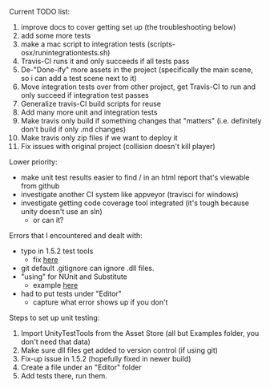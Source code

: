 
Current TODO list:

1. improve docs to cover getting set up (the troubleshooting below)
2. add some more tests
1. make a mac script to integration tests (scripts-osx/runintegrationtests.sh)
2. Travis-CI runs it and only succeeds if all tests pass
3. De-"Done-ify" more assets in the project (specifically the main scene, so i can add a test scene next to it)
4. Move integration tests over from other project, get Travis-CI to run and only succeed if integration test passes
5. Generalize travis-CI build scripts for reuse
6. Add many more unit and integration tests
7. Make travis only build if something changes that "matters" (i.e. definitely don't build if only .md changes)
8. Make travis only zip files if we want to deploy it
9. Fix issues with original project (collision doesn't kill player)

Lower priority:

- make unit test results easier to find / in an html report that's viewable from github
- investigate another CI system like appveyor (travisci for windows)
- investigate getting code coverage tool integrated (it's tough because unity doesn't use an sln)
   - or can it?

Errors that I encountered and dealt with:
- typo in 1.5.2 test tools
  - fix [here](https://github.com/ericsebesta/spaceshooter-undertest/commit/c47ed92ce20fe7cbb8f8840fee1a7cbce1120f78)
- git default .gitignore can ignore .dll files. 
- "using" for NUnit and Substitute
  - example [here](https://github.com/ericsebesta/spaceshooter-undertest/commit/a93beea208cd7c170550ce061c8499d86a409987/Assets/Scripts/Editor/Test/DestroyByContactTest.cs)
- had to put tests under "Editor"
  - capture what error shows up if you don't

Steps to set up unit testing:

1. Import UnityTestTools from the Asset Store (all but Examples folder, you don't need that data)
2. Make sure dll files get added to version control (if using git)
2. Fix-up issue in 1.5.2 (hopefully fixed in newer build)
3. Create a file under an "Editor" folder
4. Add tests there, run them.
